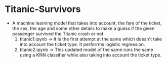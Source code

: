 # Titanic-Survivors
- A machine learning model that takes into account, the fare of the ticket, the sex, the age and some other details to make a guess if the given passenger survived the Titanic crash or not
  1. titanic1.ipynb -> It is the first attempt at the same which doesn't take into account the ticket type. It perforrms logistic regression.
  2. titanic2.ipynb -> This updated model of the same runs the same using a KNN classifier while also taking into account the ticket type. 
